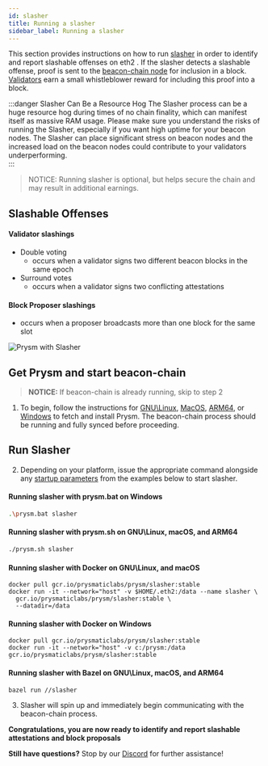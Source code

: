 ```yaml
---
id: slasher
title: Running a slasher
sidebar_label: Running a slasher
---
```

This section provides instructions on how to run [slasher](https://github.com/prysmaticlabs/prysm/tree/master/slasher) in order to identify and report slashable offenses on eth2 .  If the slasher detects a slashable offense, proof is sent to the [beacon-chain node](https://docs.prylabs.network/docs/how-prysm-works/beacon-node/) for inclusion in a block.  [Validators](https://docs.prylabs.network/docs/how-prysm-works/prysm-validator-client/) earn a small whistleblower reward for including this proof into a block.  

:::danger Slasher Can Be a Resource Hog
The Slasher process can be a huge resource hog during times of no chain finality, which can manifest itself as massive RAM usage. Please make sure you understand the risks of running the Slasher, especially if you want high uptime for your beacon nodes. The Slasher can place significant stress on beacon nodes and the increased load on the beacon nodes could contribute to your validators underperforming.  
:::

> NOTICE: Running slasher is optional, but helps secure the chain and may result in additional earnings.

## Slashable Offenses

#### Validator slashings 
 - Double voting
   - occurs when a validator signs two different beacon blocks in the same epoch
 - Surround votes
   - occurs when a validator signs two conflicting attestations  

#### Block Proposer slashings
 - occurs when a proposer broadcasts more than one block for the same slot
 
![Prysm with Slasher](/img/prysm-with-slasher.png)

## Get Prysm and start beacon-chain
> **NOTICE:** If beacon-chain is already running, skip to step 2 

1. To begin, follow the instructions for [GNU\Linux](/docs/install/linux), [MacOS](/docs/install/mac), [ARM64](/docs/install/arm), or [Windows](/docs/install/windows) to fetch and install Prysm.  The beacon-chain process should be running and fully synced before proceeding.

## Run Slasher

2. Depending on your platform, issue the appropriate command alongside any [startup parameters](/docs/prysm-usage/parameters#slasher-parameters) from the examples below to start slasher.

#### Running slasher with prysm.bat on Windows

```sh
.\prysm.bat slasher
```

#### Running slasher with prysm.sh on GNU\Linux, macOS, and ARM64

```sh
./prysm.sh slasher
```

#### Running slasher with Docker on GNU\Linux, and macOS 

```text
docker pull gcr.io/prysmaticlabs/prysm/slasher:stable
docker run -it --network="host" -v $HOME/.eth2:/data --name slasher \
  gcr.io/prysmaticlabs/prysm/slasher:stable \
  --datadir=/data
```
#### Running slasher with Docker on Windows

```text
docker pull gcr.io/prysmaticlabs/prysm/slasher:stable
docker run -it --network="host" -v c:/prysm:/data gcr.io/prysmaticlabs/prysm/slasher:stable
```

#### Running slasher with Bazel on GNU\Linux, macOS, and ARM64

```text
bazel run //slasher
```

3. Slasher will spin up and immediately begin communicating with the beacon-chain process.

**Congratulations, you are now ready to identify and report slashable attestations and block proposals**

**Still have questions?**  Stop by our [Discord](https://discord.gg/KSA7rPr) for further assistance!
